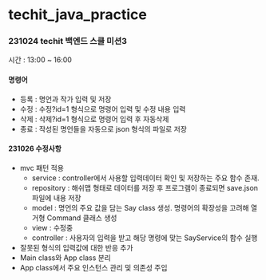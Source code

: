 # techit_java_practice

### 231024 techit 백엔드 스쿨 미션3 

시간 : 13:00 ~ 16:00

#### 명령어 
- 등록 : 명언과 작가 입력 및 저장
- 수정 : 수정?id=1 형식으로 명령어 입력 및 수정 내용 입력
- 삭제 : 삭제?id=1 형식으로 명령어 입력 후 자동삭제
- 종료 : 작성된 명언들을 자동으로 json 형식의 파일로 저장



#### 231026 수정사항
- mvc 패턴 적용
  - service : controller에서 사용할 입력데이터 확인 및 저장하는 주요 함수 존재.
  - repository : 해쉬맵 형태로 데이터를 저장 후 프로그램이 종료되면 save.json 파일에 내용 저장
  - model : 명언의 주요 값을 담는 Say class 생성. 명령어의 확장성을 고려해 열거형 Command 클래스 생성
  - view : 수정중
  - controller : 사용자의 입력을 받고 해당 명령에 맞는 SayService의 함수 실행
- 잘못된 형식의 입력값에 대한 반응 추가
- Main class와 App class 분리
- App class에서 주요 인스턴스 관리 및 의존성 주입 